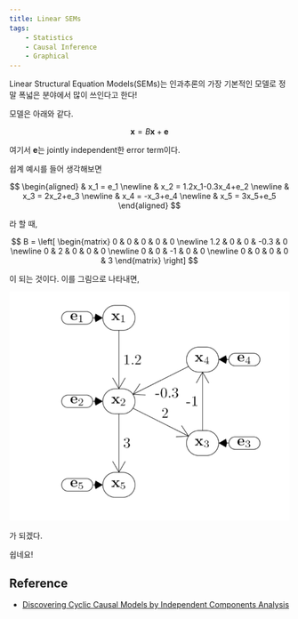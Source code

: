 ```yaml
---
title: Linear SEMs
tags:
    - Statistics
    - Causal Inference
    - Graphical
---
```


Linear Structural Equation Models(SEMs)는 인과추론의 가장 기본적인 모델로 정말 폭넓은 분야에서 많이 쓰인다고 한다!

모델은 아래와 같다.

$$
\mathbf{x}=B\mathbf{x}+\mathbf{e}
$$

여기서 $\mathbf{e}$는 jointly independent한 error term이다.

<!--more-->

쉽계 예시를 들어 생각해보면

$$
\begin{aligned}
 & x_1 = e_1
 \newline & x_2 = 1.2x_1-0.3x_4+e_2
 \newline & x_3 = 2x_2+e_3
 \newline & x_4 = -x_3+e_4
 \newline & x_5 = 3x_5+e_5
\end{aligned}
$$

라 할 때,

$$
B = \left[
\begin{matrix}
    0 & 0 & 0 & 0 & 0
    \newline 1.2 & 0 & 0 & -0.3 & 0
    \newline 0 & 2 & 0 & 0 & 0
    \newline 0 & 0 & -1 & 0 & 0
    \newline 0 & 0 & 0 & 0 & 3
\end{matrix}
\right]
$$

이 되는 것이다. 이를 그림으로 나타내면,

![example-graph](/assets/images/linear-sems.jpg)

가 되겠다.

쉽네요!

## Reference

* <a href="https://arxiv.org/pdf/1206.3273.pdf">Discovering Cyclic Causal Models by Independent Components Analysis</a>
